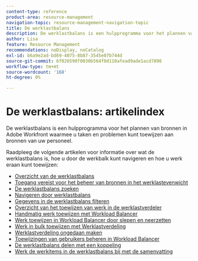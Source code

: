 ```yaml
---
content-type: reference
product-area: resource-management
navigation-topic: resource-management-navigation-topic
title: De werklastbalans
description: De werklastbalans is een hulpprogramma voor het plannen van bronnen in Adobe Workfront waarmee u taken en problemen kunt toewijzen aan bronnen van uw personeel.
author: Lisa
feature: Resource Management
recommendations: noDisplay, noCatalog
exl-id: b6a9e2ad-bd69-4075-8b87-3545e07b744d
source-git-commit: 6f026590f0030b564f0d110afead9ade1acd7896
workflow-type: tm+mt
source-wordcount: '168'
ht-degree: 0%

---
```


# De werklastbalans: artikelindex

<!--Audited: 12/2023-->

De werklastbalans is een hulpprogramma voor het plannen van bronnen in Adobe Workfront waarmee u taken en problemen kunt toewijzen aan bronnen van uw personeel.

Raadpleeg de volgende artikelen voor informatie over wat de werklastbalans is, hoe u door de werkbalk kunt navigeren en hoe u werk eraan kunt toewijzen:

* [Overzicht van de werklastbalans](../../resource-mgmt/workload-balancer/overview-workload-balancer.md)
* [Toegang vereist voor het beheer van bronnen in het werklastevenwicht](../../resource-mgmt/workload-balancer/access-needed-manage-resources-balancer.md)
* [De werklastbalans zoeken](../../resource-mgmt/workload-balancer/locate-workload-balancer.md)
* [Navigeren door werklastbalans](../../resource-mgmt/workload-balancer/navigate-the-workload-balancer.md)
* [Gegevens in de werklastbalans filteren](../../resource-mgmt/workload-balancer/filter-information-workload-balancer.md)
* [Overzicht van het toewijzen van werk in de werklastverdeler](../../resource-mgmt/workload-balancer/assign-work-in-workload-balancer.md)
* [Handmatig werk toewijzen met Workload Balancer](../../resource-mgmt/workload-balancer/assign-work-in-workload-balancer-manually.md)
* [Werk toewijzen in Workload Balancer door slepen en neerzetten](../../resource-mgmt/workload-balancer/assign-work-in-workload-balancer-by-drag-and-drop.md)
* [Werk in bulk toewijzen met Werklastverdeling](../../resource-mgmt/workload-balancer/assign-work-in-workload-balancer-in-bulk.md)
* [Werklastverdeling ongedaan maken](../../resource-mgmt/workload-balancer/unassign-work-in-workload-balancer.md)
* [Toewijzingen van gebruikers beheren in Workload Balancer](../../resource-mgmt/workload-balancer/manage-user-allocations-workload-balancer.md)
* [De werklastbalans delen met een koppeling](../../resource-mgmt/workload-balancer/share-link-for-workload-balancer.md)
* [Werk de werkitems in de werklastbalans bij met de samenvatting](../../resource-mgmt/workload-balancer/update-items-in-summary-panel-in-workload-balancer.md)
